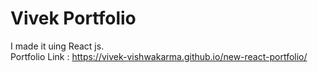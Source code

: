 # Vivek Portfolio
I made it uing React js. <br>
Portfolio Link : https://vivek-vishwakarma.github.io/new-react-portfolio/

